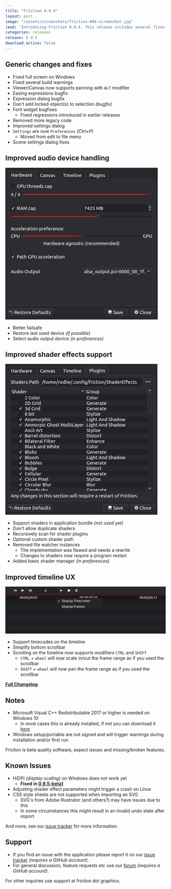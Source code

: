 ```yaml
---
title: "Friction 0.9.4"
layout: post
image: "/assets/screenshots/friction-094-screenshot.jpg"
lead: "Introducing Friction 0.9.4. This release includes several fixes and generic improvements to the user experience."
categories: releases
release: 0.9.4
download_active: false
---
```


## Generic changes and fixes

* Fixed full screen on Windows
* Fixed several build warnings
* Viewer/Canvas now supports panning with `ALT` modifier
* Easing expressions bugfix
* Expression dialog bugfix
* Don't add locked object(s) to selection *(bugfix)*
* Font widget bugfixes
  * Fixed regressions introduced in earlier releases
* Removed more legacy code
* Improved settings dialog
* `Settings` are now `Preferences` *(Ctrl+P)*
  * Moved from edit to file menu
* Scene settings dialog fixes

## Improved audio device handling

![Screenshot](/assets/screenshots/friction-094-audio.jpg)

  * Better failsafe
  * Restore last used device *(if possible)*
  * Select audio output device *(in preferences)*

## Improved shader effects support

![Screenshot](/assets/screenshots/friction-094-shaders.jpg)

  * Support shaders in application bundle *(not used yet)*
  * Don't allow duplicate shaders
  * Recursively scan for shader plugins
  * Optional custom shader path
  * Removed file watcher instances
    * The implementation was flawed and needs a rewrite
    * Changes to shaders now require a program restart
  * Added basic shader manager *(in preferences)*

## Improved timeline UX

![Screenshot](/assets/screenshots/friction-094-timecode.jpg)

  * Support timecodes on the timeline
  * Simplify bottom scrollbar
  * Scrolling on the timeline now supports modifiers `CTRL` and `SHIFT`
    * `CTRL` + `wheel` will now scale in/out the frame range as if you used the scrollbar
    * `SHIFT` + `wheel` will now pan the frame range as if you used the scrollbar


[**Full Changelog**](https://github.com/friction2d/friction/compare/v0.9.3...v0.9.4).

## Notes

* Microsoft Visual C++ Redistributable 2017 or higher is needed on Windows 10
  * In most cases this is already installed, if not you can download it [here](https://aka.ms/vs/17/release/vc_redist.x64.exe)
* Windows setup/portable are not signed and will trigger warnings during installation and/or first run

Friction is beta quality software, expect issues and missing/broken features.

## Known Issues

* HiDPI *(display scaling)* on Windows does not work yet
  * **Fixed in [0.9.5-beta1](https://github.com/friction2d/friction/releases/tag/v0.9.5-beta1)**
* Adjusting shader effect parameters might trigger a crash on Linux
* CSS style sheets are not supported when importing an SVG
  * SVG's from Adobe Illustrator (and others?) may have issues due to this
  * In some circumstances this might result in an invalid undo state after import

And more, see our [issue tracker](https://github.com/friction2d/friction/issues) for more information.

## Support

* If you find an issue with the application please report it on our [issue tracker](https://github.com/friction2d/friction/issues) *(requires a GitHub account)*.
* For general discussion, feature requests etc use our [forum](https://github.com/orgs/friction2d/discussions) *(requires a GitHub account)*.

For other inquiries use support at friction dot graphics.
